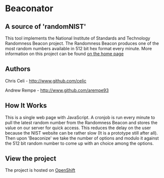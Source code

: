 Beaconator
==========

A source of 'randomNIST'
------------------------

This tool implements the National Institute of Standards and Technology Randomness Beacon project. The Randomness Beacon produces one of the most random numbers available in 512 bit hex format every minute. More information on this project can be found [on the home page](http://beacon.nist.gov)

Authors
-------

Chris Celi - http://www.github.com/celic

Andrew Rempe - http://www.github.com/arempe93

How It Works
------------

This is a single web page with JavaScript. A cronjob is run every minute to pull the latest random number from the Randomness Beacon and stores the value on our server for quick access. This reduces the delay on the user because the NIST website can be rather slow (It is a prototype still after all). Then upon 'Beaconize' we take the number of options and modulo it against the 512 bit random number to come up with an choice among the options. 

View the project
----------------

The project is hosted on [OpenShift](http://beaconator-symboldev.rhcloud.com)